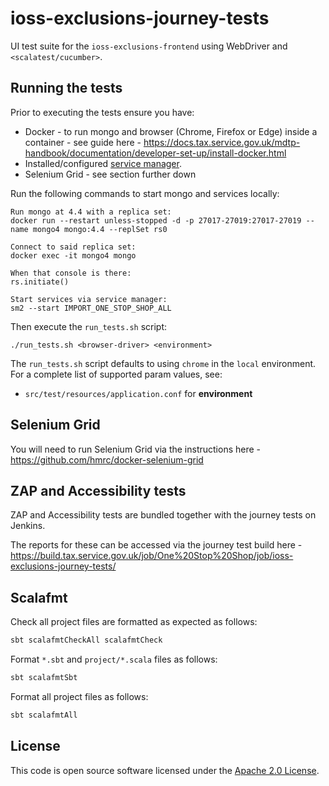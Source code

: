 # ioss-exclusions-journey-tests
UI test suite for the `ioss-exclusions-frontend` using WebDriver and `<scalatest/cucumber>`.

## Running the tests

Prior to executing the tests ensure you have:
- Docker - to run mongo and browser (Chrome, Firefox or Edge) inside a container - see guide here - https://docs.tax.service.gov.uk/mdtp-handbook/documentation/developer-set-up/install-docker.html
- Installed/configured [service manager](https://github.com/hmrc/service-manager).
- Selenium Grid - see section further down

Run the following commands to start mongo and services locally:

    Run mongo at 4.4 with a replica set:
    docker run --restart unless-stopped -d -p 27017-27019:27017-27019 --name mongo4 mongo:4.4 --replSet rs0
    
    Connect to said replica set:
    docker exec -it mongo4 mongo

    When that console is there:
    rs.initiate()

    Start services via service manager:
    sm2 --start IMPORT_ONE_STOP_SHOP_ALL 

Then execute the `run_tests.sh` script:

    ./run_tests.sh <browser-driver> <environment> 

The `run_tests.sh` script defaults to using `chrome` in the `local` environment.  For a complete list of supported param values, see:
- `src/test/resources/application.conf` for **environment**

## Selenium Grid

You will need to run Selenium Grid via the instructions here - https://github.com/hmrc/docker-selenium-grid

## ZAP and Accessibility tests

ZAP and Accessibility tests are bundled together with the journey tests on Jenkins.

The reports for these can be accessed via the journey test build here - https://build.tax.service.gov.uk/job/One%20Stop%20Shop/job/ioss-exclusions-journey-tests/

## Scalafmt

Check all project files are formatted as expected as follows:

```bash
sbt scalafmtCheckAll scalafmtCheck
```

Format `*.sbt` and `project/*.scala` files as follows:

```bash
sbt scalafmtSbt
```

Format all project files as follows:

```bash
sbt scalafmtAll
```

## License

This code is open source software licensed under the [Apache 2.0 License]("http://www.apache.org/licenses/LICENSE-2.0.html").